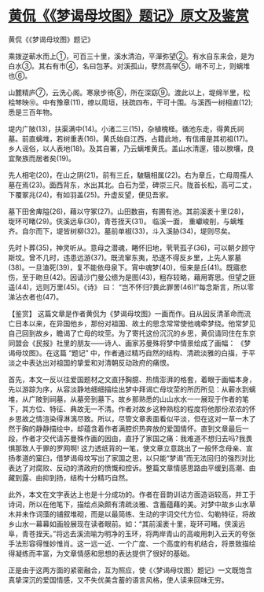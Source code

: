 # [黄侃《《梦谒母坟图》题记》原文及鉴赏](https://www.vrrw.net/wx/10395.html)

黄侃《《梦谒母坟图》题记》

乘拨逆蕲水而上①，可百三十里，溪水清泊，平潬弥望②。有水自东来会，是为白水③。其右有市④，名曰包茅。对溪孤山，孽然高举⑤，峭不可上，则螭堆也⑥。

山麓精庐⑦，云洗心阁。寒泉步徛⑧，所在深窈⑨。渡此以上，堤绵半里，松桧棽映⑩。中有豫章(11)，缭以周垣，扶疏四布，干可十围。与溪西一树相直(12); 悉是三百年物。

堤内广陂(13)，扶渠满中(14)。小渚二三(15)，杂植槐柽。循池东走，得黄氏祠墓。前直螭堆，若树重表(16)。黄氏始自江西，占籍此地，有信甫是其初祖(17)。乡人谣俗，以人表地(18)。及其自署，乃云螭堆黄氏。盖山水清邃，错以腴壤，良宜聚族而居者矣(19)。

先人相宅(20)，在山之阴(21)。前有三丘，駊騀相属(22)。右为章丘，亡母周孺人墓在焉(23)。面西背东，水出其北。白石为茔，碑崇三尺。陇首长松，高可二丈，下覆冢兆(24)，有如羽盖(25)。升虚反望，便见吾家。

墓下田舍庳隘(26)，藉以守冢(27)。山田数亩，有圃有池。其前溪袤十里(28)， 琁环可睹(29)。侠溪远阜(30)，青苍挃天(31)。 临溪一面， 重巘峻削，与螭堆齐。自尔而下，堤皆树柳(32)。墓前单椒(33)，斗入溪胁(34)，堤则尽矣。

先时卜葬(35)，神灵听从。意母之潜魂，睠怀旧地，茕茕孤子(36)，可以朝夕顾守斯坟。曾不几时，违患远游(37)。既流窜东夷，恐遂不得反乡里，上先人冢墓(38)。一旦溘死(39)，复不能依母泉下。宵中魂梦(40)，恒来是丘(41)。既寤悲伤，至于昒旦(42)。因请沙门曼公缋为是图(43)，粗存较略，藉用寄思。但望之匪遥(44)，远则万里(45)。《诗》 曰： “岂不怀归?畏此罪罟(46)!”每念斯言，所以零涕沾衣者也(47)。



【鉴赏】 这篇文章是作者黄侃为《梦谒母坟图》一画而作。自从因反清革命而流亡日本以来，在异国他乡，那份对祖国、故土的思念常常使他魂牵梦绕。他常梦见自己回到故乡，瞻谒了亡母的坟茔。为了寄托这份沉沉的乡思，黄侃请同住在东京同盟会《民报》社里的朋友——诗人、画家苏曼殊将梦中情景绘成了画幅： 《梦谒母坟图》。在这篇 “题记” 中，作者通过精巧自然的结构、清疏淡雅的白描，于平淡之中表达出对祖国的挚爱和对清朝反动政府的痛恨。

首先，本文一反以往爱国题材之文直抒胸臆、热情澎湃的格套，着眼于画幅本身，先以游踪为序，从容淡静地细细描绘出梦中拜谒亡母坟茔的所历所见：从蕲水到螭堆，从广陂到祠墓，从墓旁到墓下。故乡那熟悉的山山水水一一展现于作者的笔下，其方位、特征、典故无一不清。作者对故乡这种熟稔的程度将他那份浓浓的怀乡思故之情渲染得淋漓尽致。所以，尽管文章表面看似平淡，但在这对一草一木了然于胸的静静描绘中，却蕴含着作者满腔炽热奔放的爱国情怀。直到文章最后一段，作者才交代请苏曼殊作画的因由，直抒了家国之痛：我难道不想归去吗?我畏惧那致人于罪的罗网啊! 这力透纸背的一笔，使文章立意跳出了一般怀念母亲、宣扬孝道的窠臼，借梦谒母坟写出了家国之思，以只能“梦谒”而无法回归的强烈对比表达了对腐败、反动的清政府的愤慨和控诉。整篇文章情感思路由平缓到高潮、由藏到露、由抑到扬，结构十分精巧自然。

此外，本文在文字表达上也是十分成功的。作者在音韵训诂方面造诣较高，并工于诗词，所以在他笔下，描绘点染颇有清疏淡雅、含蓄蕴藉的美。对梦中故乡山水草木并未作词藻的铺叙堆砌，而是以最简练、生动的字词交代方位、勾勒特征，将故乡山水一幕幕如画般展现在读者眼前。如：“其前溪袤十里，琁环可睹。侠溪远阜，青苍挃天。”将远去溪流喻为明净的玉环，将两岸青山的高峻用刺入云天的夸张手法形容得惟妙惟肖。这一远一近、一个广度、一个高度的有机结合，将景致描绘得凝练而丰富，为文章情感和思想的表达提供了很好的基础。

正是由于这两方面的紧密融合，互为照应，使《〈梦谒母坟图〉题记》一文既饱含真挚深沉的爱国情感，又不失优美含蓄的语言风格，使人读来回味无穷。

